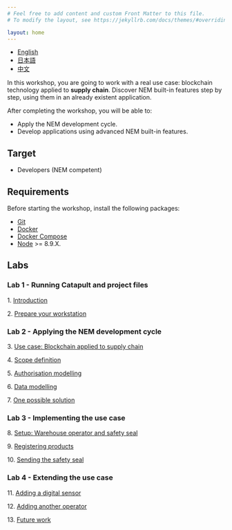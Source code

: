 ```yaml
---
# Feel free to add content and custom Front Matter to this file.
# To modify the layout, see https://jekyllrb.com/docs/themes/#overriding-theme-defaults

layout: home
---
```


* [English](https://nemtech.github.io/nem2-workshop-nem-applied-to-supply-chain/)
* [日本語](https://qiita.com/44uk_i3/items/b9c4fc5751d93bf50a3d)
* [中文](https://nemtechchina.github.io/nem2-workshop-nem-applied-to-supply-chain/)

In this workshop, you are going to work with a real use case: blockchain technology applied to **supply chain**. Discover NEM built-in features step by step, using them in an already existent application.

After completing the workshop, you will be able to:

* Apply the NEM development cycle.
* Develop applications using advanced NEM built-in features.

## Target

* Developers (NEM competent)

## Requirements

Before starting the workshop, install the following packages:

* [Git](https://git-scm.com/book/en/v2/Getting-Started-Installing-Git)
* [Docker](https://docs.docker.com/install/)
* [Docker Compose](https://docs.docker.com/compose/install/)
* [Node](https://nodejs.org/en/download/) >= 8.9.X.

## Labs

### Lab 1 - Running Catapult and project files

1\. [Introduction](https://nemtech.github.io/nem2-workshop-nem-applied-to-supply-chain/lessons/introduction/)

2\. [Prepare your workstation](https://nemtech.github.io/nem2-workshop-nem-applied-to-supply-chain/lessons/prepare-your-workstation/)

### Lab 2 - Applying the NEM development cycle

3\. [Use case: Blockchain applied to supply chain](https://nemtech.github.io/nem2-workshop-nem-applied-to-supply-chain/lessons/use-case//)

4\. [Scope definition](https://nemtech.github.io/nem2-workshop-nem-applied-to-supply-chain/lessons/scope-definition//)

5\. [Authorisation modelling](https://nemtech.github.io/nem2-workshop-nem-applied-to-supply-chain/lessons/authorisation-modelling/)

6\. [Data modelling](https://nemtech.github.io/nem2-workshop-nem-applied-to-supply-chain/lessons/data-modelling/)

7\. [One possible solution](https://nemtech.github.io/nem2-workshop-nem-applied-to-supply-chain/lessons/solution/)

### Lab 3 - Implementing the use case

8\. [Setup: Warehouse operator and safety seal](https://nemtech.github.io/nem2-workshop-nem-applied-to-supply-chain/lessons/setup/)

9\. [Registering products](https://nemtech.github.io/nem2-workshop-nem-applied-to-supply-chain/lessons/registering-products/)

10\. [Sending the safety seal](https://nemtech.github.io/nem2-workshop-nem-applied-to-supply-chain/lessons/sending-the-safety-seal/)

### Lab 4 - Extending the use case

11\. [Adding a digital sensor](https://nemtech.github.io/nem2-workshop-nem-applied-to-supply-chain/lessons/adding-a-digital-sensor/)

12\. [Adding another operator](https://nemtech.github.io/nem2-workshop-nem-applied-to-supply-chain/lessons/adding-another-operator/)

13\. [Future work](https://nemtech.github.io/nem2-workshop-nem-applied-to-supply-chain/lessons/future-work-multilevel-multisig-accounts/)
